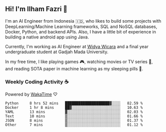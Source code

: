 ## Hi! I'm Ilham Fazri 👋

I'm an AI Engineer from Indonesia 🇮🇩, who likes to build some projects with DeepLearning/Machine Learning frameworks, SQL and NoSQL databases, Docker, Python, and backend APIs. Also, I have a little bit of experience in building a native android app using Java.

Currently, I'm working as AI Engineer at [Widya Wicara](https://widyawicara.com) and a final year undergraduate student at Gadjah Mada University. 

In my free time, I like playing games 🎮, watching movies or TV series 🍿, and reading SOTA paper in machine learning as my sleeping pills 💊. 

### Weekly Coding Activity ☕
Powered by [WakaTime](https://wakatime.com/) ♡
<!--START_SECTION:waka-->

```text
Python     8 hrs 52 mins   ████████████████████▓░░░░   82.59 %
Docker     1 hr 8 mins     ██▓░░░░░░░░░░░░░░░░░░░░░░   10.63 %
YAML       13 mins         ▓░░░░░░░░░░░░░░░░░░░░░░░░   02.03 %
Text       10 mins         ▒░░░░░░░░░░░░░░░░░░░░░░░░   01.66 %
JSON       8 mins          ▒░░░░░░░░░░░░░░░░░░░░░░░░   01.37 %
Other      7 mins          ▒░░░░░░░░░░░░░░░░░░░░░░░░   01.12 %
```

<!--END_SECTION:waka-->
